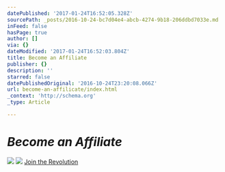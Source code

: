 ```yaml
---
datePublished: '2017-01-24T16:52:05.328Z'
sourcePath: _posts/2016-10-24-bc7d04e4-abcb-4274-9b18-206ddbd7033e.md
inFeed: false
hasPage: true
author: []
via: {}
dateModified: '2017-01-24T16:52:03.804Z'
title: Become an Affiliate
publisher: {}
description: ''
starred: false
datePublishedOriginal: '2016-10-24T23:20:08.066Z'
url: become-an-affilicate/index.html
_context: 'http://schema.org'
_type: Article

---
```

# _**Become an Affiliate**_
![](https://the-grid-user-content.s3-us-west-2.amazonaws.com/41ff68a3-1714-45c2-804d-3ee224815551.jpg)
![](https://the-grid-user-content.s3-us-west-2.amazonaws.com/59b52378-c15a-4285-93a4-598f9e4e4628.jpg)
[Join the Revolution][0]

[0]: https://goldenhairnation-com.3dcartstores.com/affiliateinfo.asp